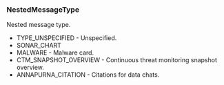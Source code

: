### NestedMessageType
Nested message type.

- TYPE_UNSPECIFIED - Unspecified.
- SONAR_CHART
- MALWARE - Malware card.
- CTM_SNAPSHOT_OVERVIEW - Continuous threat monitoring snapshot overview.
- ANNAPURNA_CITATION - Citations for data chats.
